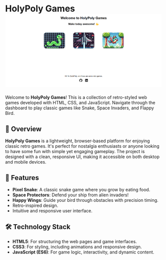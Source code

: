 # HolyPoly Games ![App Homepage](HPGame.png)

Welcome to **HolyPoly Games**! This is a collection of retro-styled web games developed with HTML, CSS, and JavaScript. Navigate through the dashboard to play classic games like Snake, Space Invaders, and Flappy Bird.

## 🌟 Overview
**HolyPoly Games** is a lightweight, browser-based platform for enjoying classic retro games. It's perfect for nostalgia enthusiasts or anyone looking to have some fun with simple yet engaging gameplay. The project is designed with a clean, responsive UI, making it accessible on both desktop and mobile devices.

## 🚀 Features
- **Pixel Snake**: A classic snake game where you grow by eating food.
- **Space Protectors**: Defend your ship from alien invaders!
- **Happy Wings**: Guide your bird through obstacles with precision timing.
- Retro-inspired design.
- Intuitive and responsive user interface.

## 🛠️ Technology Stack
- **HTML5**: For structuring the web pages and game interfaces.
- **CSS3**: For styling, including animations and responsive design.
- **JavaScript (ES6)**: For game logic, interactivity, and dynamic content.
